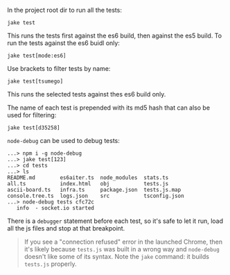 In the project root dir to run all the tests:

```
jake test
```

This runs the tests first against the es6 build, then against the es5 build. To run the tests against the es6 buidl only:

```
jake test[mode:es6]
```

Use brackets to filter tests by name:

```
jake test[tsumego]
```

This runs the selected tests against thes es6 build only.

The name of each test is prepended with its md5 hash that can also be used for filtering:

```
jake test[d35258]
```

`node-debug` can be used to debug tests:

```
...> npm i -g node-debug
...> jake test[123]
...> cd tests
...> ls
README.md        es6aiter.ts  node_modules  stats.ts
all.ts           index.html   obj           tests.js
ascii-board.ts   infra.ts     package.json  tests.js.map
console.tree.ts  logs.json    src           tsconfig.json
...> node-debug tests cfc72c
   info  - socket.io started
```

There is a `debugger` statement before each test, so it's safe to let it run, load all the js files and stop at that breakpoint.

> If you see a "connection refused" error in the launched Chrome, then it's likely because `tests.js` was built in a wrong way and `node-debug` doesn't like some of its syntax. Note the `jake` command: it builds `tests.js` properly. 
